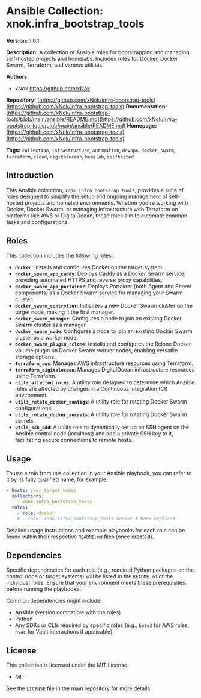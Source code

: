 # Ansible Collection: xnok.infra_bootstrap_tools

**Version:** 1.0.1

**Description:** A collection of Ansible roles for bootstrapping and managing self-hosted projects and homelabs. Includes roles for Docker, Docker Swarm, Terraform, and various utilities.

**Authors:**
- xNok <https://github.com/xNok>

**Repository:** [https://github.com/xNok/infra-bootstrap-tools](https://github.com/xNok/infra-bootstrap-tools)
**Documentation:** [https://github.com/xNok/infra-bootstrap-tools/blob/main/ansible/README.md](https://github.com/xNok/infra-bootstrap-tools/blob/main/ansible/README.md)
**Homepage:** [https://github.com/xNok/infra-bootstrap-tools](https://github.com/xNok/infra-bootstrap-tools)

**Tags:** `collection`, `infrastructure`, `automation`, `devops`, `docker`, `swarm`, `terraform`, `cloud`, `digitalocean`, `homelab`, `selfhosted`

## Introduction

This Ansible collection, `xnok.infra_bootstrap_tools`, provides a suite of roles designed to simplify the setup and ongoing management of self-hosted projects and homelab environments. Whether you're working with Docker, Docker Swarm, or managing infrastructure with Terraform on platforms like AWS or DigitalOcean, these roles aim to automate common tasks and configurations.

## Roles

This collection includes the following roles:

-   **`docker`**: Installs and configures Docker on the target system.
-   **`docker_swarm_app_caddy`**: Deploys Caddy as a Docker Swarm service, providing automated HTTPS and reverse proxy capabilities.
-   **`docker_swarm_app_portainer`**: Deploys Portainer (both Agent and Server components) as a Docker Swarm service for managing your Swarm cluster.
-   **`docker_swarm_controller`**: Initializes a new Docker Swarm cluster on the target node, making it the first manager.
-   **`docker_swarm_manager`**: Configures a node to join an existing Docker Swarm cluster as a manager.
-   **`docker_swarm_node`**: Configures a node to join an existing Docker Swarm cluster as a worker node.
-   **`docker_swarm_plugin_rclone`**: Installs and configures the Rclone Docker volume plugin on Docker Swarm worker nodes, enabling versatile storage options.
-   **`terraform_aws`**: Manages AWS infrastructure resources using Terraform.
-   **`terraform_digitalocean`**: Manages DigitalOcean infrastructure resources using Terraform.
-   **`utils_affected_roles`**: A utility role designed to determine which Ansible roles are affected by changes in a Continuous Integration (CI) environment.
-   **`utils_rotate_docker_configs`**: A utility role for rotating Docker Swarm configurations.
-   **`utils_rotate_docker_secrets`**: A utility role for rotating Docker Swarm secrets.
-   **`utils_ssh_add`**: A utility role to dynamically set up an SSH agent on the Ansible control node (localhost) and add a private SSH key to it, facilitating secure connections to remote hosts.

## Usage

To use a role from this collection in your Ansible playbook, you can refer to it by its fully qualified name, for example:

```yaml
- hosts: your_target_nodes
  collections:
    - xnok.infra_bootstrap_tools
  roles:
    - role: docker
    # - role: xnok.infra_bootstrap_tools.docker # More explicit
```

Detailed usage instructions and example playbooks for each role can be found within their respective `README.md` files (once created).

## Dependencies

Specific dependencies for each role (e.g., required Python packages on the control node or target systems) will be listed in the `README.md` of the individual roles. Ensure that your environment meets these prerequisites before running the playbooks.

Common dependencies might include:
- Ansible (version compatible with the roles)
- Python
- Any SDKs or CLIs required by specific roles (e.g., `boto3` for AWS roles, `hvac` for Vault interactions if applicable).

## License

This collection is licensed under the MIT License.

-   MIT

See the `LICENSE` file in the main repository for more details.
